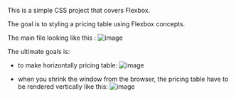 This is a simple CSS project that covers Flexbox.

The goal is to styling a pricing table using Flexbox concepts.

The main file looking like this : 
![image](https://github.com/nvmarzakov/2023-Web-development-bootcamp/assets/114495254/fb2903ad-0d06-4384-9284-cc128350e7ed)

The ultimate goals is:
- to make horizontally pricing table:
![image](https://github.com/nvmarzakov/2023-Web-development-bootcamp/assets/114495254/541301c7-6549-40d3-a127-7e6702d2de04)

- when you shrink the window from the browser, the pricing table have to be rendered vertically like this:
![image](https://github.com/nvmarzakov/2023-Web-development-bootcamp/assets/114495254/c02bb5fd-8f1d-42e2-a02d-95632a8e8330)
